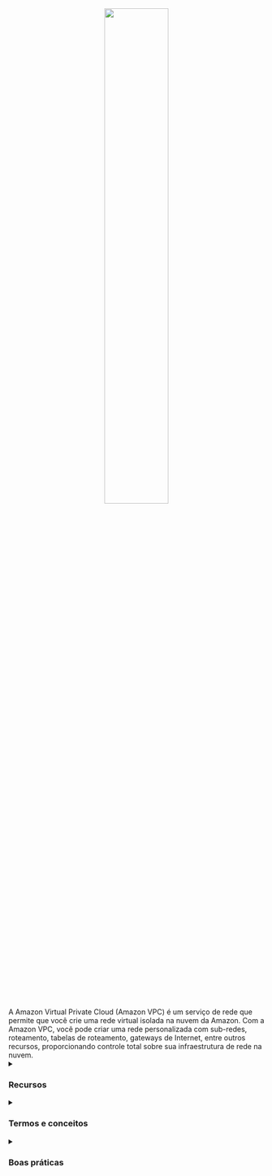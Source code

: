 <div align="center">
  <img src="https://miro.medium.com/v2/resize:fit:2570/1*YcNHxdrbPlV-lWjN_0Ek3g.png" width="50%">
</div>
<br/>
A Amazon Virtual Private Cloud (Amazon VPC) é um serviço de rede que permite que você crie uma rede virtual isolada na nuvem da Amazon. Com a Amazon VPC, você pode criar uma rede personalizada com sub-redes, roteamento, tabelas de roteamento, gateways de Internet, entre outros recursos, proporcionando controle total sobre sua infraestrutura de rede na nuvem.
<details><summary> <h3>Recursos</h3></summary>
<ul>
    <li><b>Isolamento:</b> A Amazon VPC permite a criação de redes virtuais isoladas para separar sua infraestrutura na nuvem em ambientes distintos.</li>
    <li><b>Personalização:</b> Você pode personalizar sua VPC definindo sub-redes, tabelas de roteamento, gateways de Internet e outros recursos de rede de acordo com suas necessidades.</li>
    <li><b>Conectividade:</b> A VPC permite estabelecer conexões VPN (Virtual Private Network) para conectar sua rede local à sua infraestrutura na nuvem.</li>
    <li><b>Segurança:</b> Com recursos como grupos de segurança e listas de controle de acesso de rede (Network ACLs), você pode controlar o tráfego de rede para manter sua infraestrutura segura.</li>
    <li><b>Elasticidade:</b> A Amazon VPC é altamente escalável, permitindo a adição de recursos de rede conforme sua infraestrutura cresce.</li>
</ul> 
</details>
<details><summary> <h3>Termos e conceitos</h3></summary>
<ul>
<li><b>Sub-redes:</b> As sub-redes na Amazon VPC são divisões lógicas de sua rede virtual, onde você pode executar recursos e aplicar configurações de segurança.</li>
<li><b>Tabelas de Roteamento:</b> As tabelas de roteamento na VPC determinam como o tráfego de rede é encaminhado entre sub-redes, gateways e outros recursos de rede.</li>
<li><b>Gateway de Internet:</b> Um Gateway de Internet permite que recursos em suas sub-redes acessem a Internet de forma controlada.</li>
<li><b>Grupos de Segurança:</b> Grupos de segurança são conjuntos de regras de firewall que controlam o tráfego de entrada e saída de recursos na VPC.</li>
<li><b>Network ACLs:</b> As listas de controle de acesso de rede são regras de segurança em nível de sub-rede que controlam o tráfego de rede entre sub-redes.</li>
<li><b>VPN (Virtual Private Network):</b> Uma VPN permite estabelecer uma conexão segura entre sua rede local e sua VPC na nuvem, estendendo sua infraestrutura de rede.</li>
</ul>
</details>
<details><summary> <h3>Boas práticas</h3></summary>
<ul>
  <li>Planejar cuidadosamente a estrutura de sua VPC, incluindo a definição de sub-redes e tabelas de roteamento para atender às necessidades de sua aplicação.</li>
  <li>Utilizar grupos de segurança para controlar o tráfego de rede de entrada e saída para recursos em sua VPC.</li>
  <li>Implementar listas de controle de acesso de rede (Network ACLs) para adicionar camadas adicionais de segurança em nível de sub-rede.</li>
  <li>Utilizar gateways de Internet somente quando necessário, e aplicar políticas de controle de acesso para garantir a segurança.</li>
  <li>Configurar conexões VPN seguras para conectar sua rede local à sua VPC, estendendo sua infraestrutura de rede de forma segura.</li>
  <li>Monitorar o tráfego de rede e configurar alertas para detectar atividades suspeitas ou problemas de desempenho.</li>
  <li>Manter uma documentação clara da configuração de sua VPC e seus recursos de rede para facilitar a gestão e solução de problemas.</li>
</ul>
</details>

